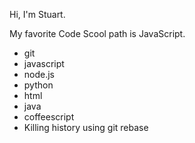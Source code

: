 Hi, I'm Stuart.

My favorite Code Scool path is JavaScript.

* git
* javascript
* node.js
* python
* html
* java
* coffeescript
* Killing history using git rebase
